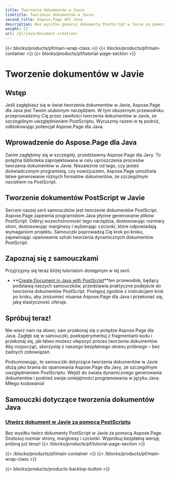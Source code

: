 ```yaml
---
title: Tworzenie dokumentów w Javie
linktitle: Tworzenie dokumentów w Javie
second_title: Aspose.Page API Java
description: Bez wysiłku generuj dokumenty PostScript w Javie za pomocą Aspose.Page. Dostosuj rozmiar strony, marginesy i czcionki. Zapoznaj się z samouczkami dotyczącymi tworzenia dokumentów w języku Java.
weight: 23
url: /pl/java/document-creation/
---
```


{{< blocks/products/pf/main-wrap-class >}}
{{< blocks/products/pf/main-container >}}
{{< blocks/products/pf/tutorial-page-section >}}

# Tworzenie dokumentów w Javie

## Wstęp

Jeśli zagłębiasz się w świat tworzenia dokumentów w Javie, Aspose.Page dla Java jest Twoim ulubionym narzędziem. W tym obszernym przewodniku przeprowadzimy Cię przez zawiłości tworzenia dokumentów w Javie, ze szczególnym uwzględnieniem PostScriptu. Wyruszmy razem w tę podróż, odblokowując potencjał Aspose.Page dla Java.

## Wprowadzenie do Aspose.Page dla Java

Zanim zagłębimy się w szczegóły, przedstawmy Aspose.Page dla Javy. To potężna biblioteka zaprojektowana w celu uproszczenia procesów tworzenia dokumentów w Javie. Niezależnie od tego, czy jesteś doświadczonym programistą, czy nowicjuszem, Aspose.Page umożliwia łatwe generowanie różnych formatów dokumentów, ze szczególnym naciskiem na PostScript.

## Tworzenie dokumentów PostScript w Javie

Sercem naszej serii samouczków jest tworzenie dokumentów PostScript. Aspose.Page zapewnia programistom Java płynne generowanie plików PostScript. Odkryj wszechstronność tego narzędzia, dostosowując rozmiary stron, dostosowując marginesy i wybierając czcionki, które odpowiadają wymaganiom projektu. Samouczki poprowadzą Cię krok po kroku, zapewniając opanowanie sztuki tworzenia dynamicznych dokumentów PostScript.

## Zapoznaj się z samouczkami

Przyjrzyjmy się teraz bliżej tutorialom dostępnym w tej serii:

- **[Create Document in Java with PostScript](./postscript/)**ten przewodnik, będący podstawą naszych samouczków, przedstawia praktyczne podejście do tworzenia dokumentów PostScript. Postępuj zgodnie z instrukcjami krok po kroku, aby zrozumieć niuanse Aspose.Page dla Java i przekonać się, jaką elastyczność oferuje.

## Spróbuj teraz!

Nie wierz nam na słowo; sam przekonaj się o potędze Aspose.Page dla Java. Zagłęb się w samouczki, poeksperymentuj z fragmentami kodu i przekonaj się, jak łatwo możesz ulepszyć proces tworzenia dokumentów. Aby rozpocząć, skorzystaj z naszego bezpłatnego okresu próbnego – bez żadnych zobowiązań.

Podsumowując, te samouczki dotyczące tworzenia dokumentów w Javie służą jako brama do opanowania Aspose.Page dla Javy, ze szczególnym uwzględnieniem PostScriptu. Wejdź do świata dynamicznego generowania dokumentów i podnieś swoje umiejętności programowania w języku Java. Miłego kodowania!
## Samouczki dotyczące tworzenia dokumentów Java
### [Utwórz dokument w Javie za pomocą PostScriptu](./postscript/)
Bez wysiłku twórz dokumenty PostScript w Javie za pomocą Aspose.Page. Dostosuj rozmiar strony, marginesy i czcionki. Wypróbuj bezpłatną wersję próbną już teraz!
{{< /blocks/products/pf/tutorial-page-section >}}

{{< /blocks/products/pf/main-container >}}
{{< /blocks/products/pf/main-wrap-class >}}

{{< blocks/products/products-backtop-button >}}
